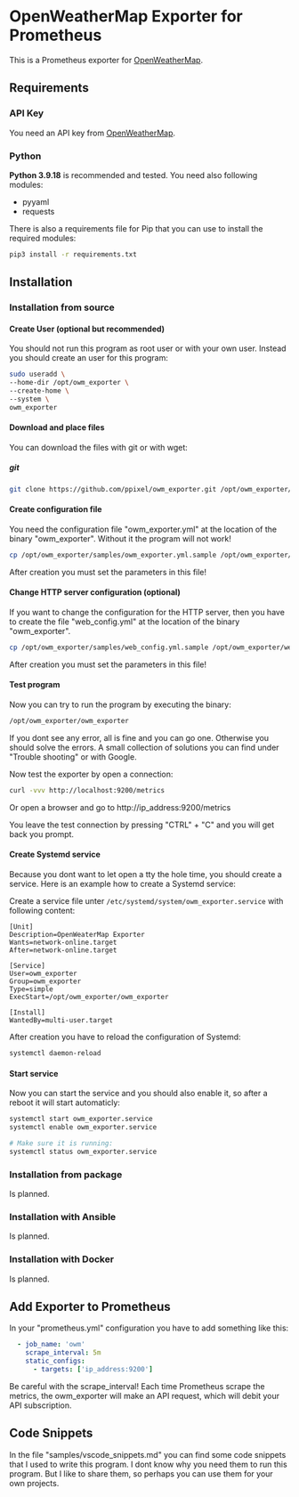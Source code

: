 # OpenWeatherMap Exporter for Prometheus
This is a Prometheus exporter for [OpenWeatherMap](https://openweathermap.org/).

## Requirements
### API Key
You need an API key from [OpenWeatherMap](https://openweathermap.org/price).

### Python
**Python 3.9.18** is recommended and tested. You need also following modules:
- pyyaml
- requests

There is also a requirements file for Pip that you can use to install the required modules:
```bash
pip3 install -r requirements.txt
```

## Installation
### Installation from source
#### Create User (optional but recommended)
You should not run this program as root user or with your own user. Instead you should create an user for this program:
```bash
sudo useradd \
--home-dir /opt/owm_exporter \
--create-home \
--system \
owm_exporter
```
#### Download and place files
You can download the files with git or with wget:
##### git
```bash
git clone https://github.com/ppixel/owm_exporter.git /opt/owm_exporter/
```

#### Create configuration file
You need the configuration file "owm_exporter.yml" at the location of the binary "owm_exporter". Without it the program will not work!
```bash
cp /opt/owm_exporter/samples/owm_exporter.yml.sample /opt/owm_exporter/owm_exporter.yml
```
After creation you must set the parameters in this file!

#### Change HTTP server configuration (optional)
If you want to change the configuration for the HTTP server, then you have to create the file "web_config.yml" at the location of the binary "owm_exporter".
```bash
cp /opt/owm_exporter/samples/web_config.yml.sample /opt/owm_exporter/web_config.yml
```
After creation you must set the parameters in this file!

#### Test program
Now you can try to run the program by executing the binary:
```bash
/opt/owm_exporter/owm_exporter
```
If you dont see any error, all is fine and you can go one. Otherwise you should solve the errors. A small collection of solutions you can find under "Trouble shooting" or with Google.

Now test the exporter by open a connection:
```bash
curl -vvv http://localhost:9200/metrics
```
Or open a browser and go to http://ip_address:9200/metrics

You leave the test connection by pressing "CTRL" + "C" and you will get back you prompt.

#### Create Systemd service
Because you dont want to let open a tty the hole time, you should create a service. Here is an example how to create a Systemd service:

Create a service file unter `/etc/systemd/system/owm_exporter.service` with following content:
```
[Unit]
Description=OpenWeaterMap Exporter
Wants=network-online.target
After=network-online.target

[Service]
User=owm_exporter
Group=owm_exporter
Type=simple
ExecStart=/opt/owm_exporter/owm_exporter

[Install]
WantedBy=multi-user.target
```
After creation you have to reload the configuration of Systemd:
```bash
systemctl daemon-reload
```

#### Start service
Now you can start the service and you should also enable it, so after a reboot it will start automaticly:
```bash
systemctl start owm_exporter.service
systemctl enable owm_exporter.service

# Make sure it is running:
systemctl status owm_exporter.service
```

### Installation from package
Is planned.
### Installation with Ansible
Is planned.
### Installation with Docker
Is planned.

## Add Exporter to Prometheus
In your "prometheus.yml" configuration you have to add something like this:
```yaml
  - job_name: 'owm'
    scrape_interval: 5m
    static_configs:
      - targets: ['ip_address:9200']
```

Be careful with the scrape_interval! Each time Prometheus scrape the metrics, the owm_exporter will make an API request, which will debit your API subscription.

## Code Snippets
In the file "samples/vscode_snippets.md" you can find some code snippets that I used to write this program. I dont know why you need them to run this program. But I like to share them, so perhaps you can use them for your own projects.